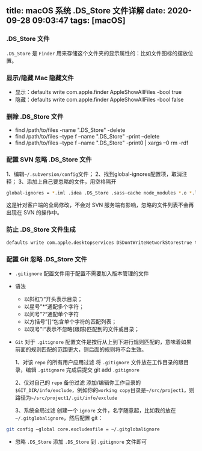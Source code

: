 title: macOS 系统 .DS_Store 文件详解
date: 2020-09-28 09:03:47
tags: [macOS]
---

### .DS_Store 文件

`.DS_Store` 是 `Finder` 用来存储这个文件夹的显示属性的：比如文件图标的摆放位置。

### 显示/隐藏 Mac 隐藏文件

- 显示：defaults write com.apple.finder AppleShowAllFiles -bool true
- 隐藏：defaults write com.apple.finder AppleShowAllFiles -bool false

<!-- more -->
### 删除 .DS_Store 文件

- find /path/to/files -name ".DS_Store" -delete
- find /path/to/files –type f –name ".DS_Store" -print –delete
- find /path/to/files –type f –name ".DS_Store" -print0 | xargs –0 rm -rdf

### 配置 SVN 忽略 .DS_Store 文件

1、编辑`~/.subversion/config`文件；
2、找到global-ignores配置项，取消注释；
3、添加上自己要忽略的文件，用空格隔开

```sh
global-ignores = *.iml .idea .DS_Store .sass-cache node_modules *.o *.lo *.la *.al .libs *.so *.so.[0-9]* *.a *.pyc *.pyo
```

这是针对客户端的全局修改，不会对 SVN 服务端有影响，忽略的文件列表不会再出现在 SVN 的操作中。

### 防止 .DS_Store 文件生成

```sh
defaults write com.apple.desktopservices DSDontWriteNetworkStorestrue true
```

### 配置 Git 忽略 .DS_Store 文件

- `.gitignore` 配置文件用于配置不需要加入版本管理的文件
- 语法
	- 以斜杠”/“开头表示目录；
	- 以星号”*“通配多个字符；
	- 以问号”?“通配单个字符
	- 以方括号”[]“包含单个字符的匹配列表；
	- 以叹号”!“表示不忽略(跟踪)匹配到的文件或目录；
- `Git` 对于 `.gitignore` 配置文件是按行从上到下进行规则匹配的，意味着如果前面的规则匹配的范围更大，则后面的规则将不会生效。

	1、对该 `repo` 的所有用户应用过滤 将 `.gitignore` 文件放在工作目录的跟目录，编辑 `.gitignore` 完成后提交 git add `.gitignore`

	2、仅对自己的 `repo` 备份过滤 添加/编辑你工作目录的`$GIT_DIR/info/exclude`，例如你的`working copy`目录是`~/src/project1`，则路径为`~/src/project1/.git/info/exclude`

	3、系统全局过滤 创建一个 `ignore` 文件，名字随意起，比如我的放在`~/.gitglobalignore`，然后配置 git：

```sh
git config —global core.excludesfile = ~/.gitglobalignore
```

- 忽略 `.DS_Store` 添加 `.DS_Store` 到 `.gitignore` 文件即可